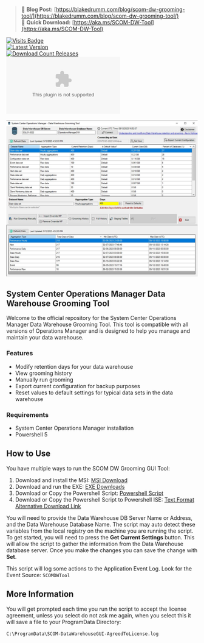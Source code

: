 > :notebook: **Blog Post:** [https://blakedrumm.com/blog/scom-dw-grooming-tool/](https://blakedrumm.com/blog/scom-dw-grooming-tool/) \
> :arrow_down_small: **Quick Download:** [https://aka.ms/SCOM-DW-Tool](https://aka.ms/SCOM-DW-Tool)

[![Visits Badge](https://badges.strrl.dev/visits/blakedrumm/SCOM-DW-Grooming-Tool)](https://badges.strrl.dev) \
[![Latest Version](https://img.shields.io/github/v/release/blakedrumm/SCOM-DW-Grooming-Tool)](https://github.com/blakedrumm/SCOM-DW-Grooming-Tool/releases/latest) \
[![Download Count Releases](https://img.shields.io/github/downloads/blakedrumm/SCOM-DW-Grooming-Tool/total.svg?style=for-the-badge&color=brightgreen)](https://github.com/blakedrumm/SCOM-DW-Grooming-Tool/releases) \
[![Download Count Latest](https://img.shields.io/github/downloads/blakedrumm/SCOM-DW-Grooming-Tool/latest/SCOM-DW-GroomingGUI-EXE-64bit.zip?style=for-the-badge&color=brightgreen)](https://aka.ms/SCOM-DW-Tool)

[![SCOM DW Grooming Tool](https://github.com/blakedrumm/SCOM-DW-Grooming-Tool/raw/main/scom-dw-grooming.png)](https://github.com/blakedrumm/SCOM-DW-Grooming-Tool/releases/latest)


## System Center Operations Manager Data Warehouse Grooming Tool

Welcome to the official repository for the System Center Operations Manager Data Warehouse Grooming Tool. This tool is compatible with all versions of Operations Manager and is designed to help you manage and maintain your data warehouse.

### Features
- Modify retention days for your data warehouse
- View grooming history
- Manually run grooming
- Export current configuration for backup purposes
- Reset values to default settings for typical data sets in the data warehouse

### Requirements
- System Center Operations Manager installation
- Powershell 5

## How to Use

You have multiple ways to run the SCOM DW Grooming GUI Tool:

1. Download and install the MSI: [MSI Download](https://github.com/blakedrumm/SCOM-DW-Grooming-Tool/releases/latest/download/SCOM-DW-GroomingGUI-MSI.zip)
2. Download and run the EXE: [EXE Downloads](https://github.com/blakedrumm/SCOM-DW-Grooming-Tool/releases/latest/download/SCOM-DW-GroomingGUI-EXE-64bit.zip)
3. Download or Copy the Powershell Script: [Powershell Script](https://github.com/blakedrumm/SCOM-DW-Grooming-Tool/releases/latest/download/SCOM-DW-GroomingGUI.ps1)
4. Download or Copy the Powershell Script to Powershell ISE: [Text Format Alternative Download Link](https://files.blakedrumm.com/SCOM-DW-GroomingGUI.txt)

You will need to provide the Data Warehouse DB Server Name or Address, and the Data Warehouse Database Name. The script may auto detect these variables from the local registry on the machine you are running the script. To get started, you will need to press the **Get Current Settings** button. This will allow the script to gather the information from the Data Warehouse database server. Once you make the changes you can save the change with **Set**.

This script will log some actions to the Application Event Log. Look for the Event Source: `SCOMDWTool`

## More Information

You will get prompted each time you run the script to accept the license agreement, unless you select do not ask me again, when you select this it will save a file to your ProgramData Directory:
```
C:\ProgramData\SCOM-DataWarehouseGUI-AgreedToLicense.log
```

<!-- ![Visits](https://counter.blakedrumm.com/count/tag.svg?url=https://github.com/blakedrumm/SCOM-DW-Grooming-Tool) -->
